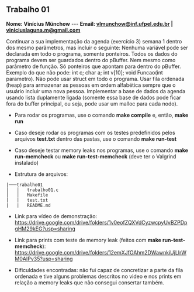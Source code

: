 ## Trabalho 01

**Nome: Vinícius Münchow** ---
**Email: vlmunchow@inf.ufpel.edu.br | viniciuslaguna.m@gmail.com**

Continuar a sua implementação da agenda (exercício 3) semana 1 dentro dos mesmo parâmetros, mas incluir o seguinte: Nenhuma variável pode ser declarada em todo o programa, somente ponteiros. Todos os dados do programa devem ser guardados dentro do pBuffer. Nem mesmo como parâmetro de função. Só ponteiros que apontam para dentro do pBuffer. Exemplo do que não pode: int c; char a; int v[10];  void Funcao(int parametro). Não pode usar struct em todo o programa. Usar fila ordenada (heap) para armazenar as pessoas em ordem alfabética sempre que o usuário incluir uma nova pessoa. Implementar a base de dados da agenda usando lista duplamente ligada (somente essa base de dados pode ficar fora do buffer principal, ou seja, pode usar um malloc para cada nodo).

- Para rodar os programas, use o comando **make compile** e, então, **make run**
- Caso deseje rodar os programas com os testes predefinidos pelos arquivos **test.txt** dentro das pastas, use o comando **make run-test**
- Caso deseje testar memory leaks nos programas, use o comando **make run-memcheck** ou **make run-test-memcheck** (deve ter o Valgrind instalado)

- Estrutura de arquivos:

```
|───trabalho01
│   │   trabalho01.c
│   │   Makefile
|   |   test.txt
|   |   README.md

```

- Link para vídeo de demonstração: https://drive.google.com/drive/folders/1v0eofZQXVdCyzwcpyUvBZPDpgHM29kEG?usp=sharing
- Link para prints com teste de memory leak (feitos com **make run-test-memcheck**): https://drive.google.com/drive/folders/12emXJfOAhm2DWawnkiUjLIrWM0AIPv35?usp=sharing

- Dificuldades encontradas: não fui capaz de concretizar a parte da fila ordenada e tive alguns problemas descritos no video e nos prints em relação a memory leaks que não consegui consertar também.

